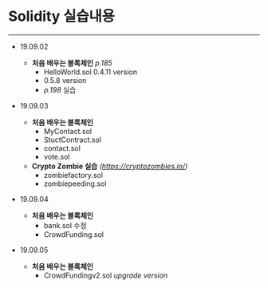 # Solidity 실습내용

---

- 19.09.02
  - **처음 배우는 블록체인** *p.185*
    - HelloWorld.sol 0.4.11 version
    - 0.5.8 version
    - *p.198* 실습

- 19.09.03
  - **처음 배우는 블록체인** 
    - MyContact.sol
    - StuctContract.sol
    - contact.sol
    - vote.sol
  - **Crypto Zombie 실습** *(https://cryptozombies.io/)*
    - zombiefactory.sol
    - zombiepeeding.sol

- 19.09.04
  - **처음 배우는 블록체인** 
    - bank.sol 수정
    - CrowdFunding.sol

- 19.09.05
  - **처음 배우는 블록체인** 
    - CrowdFundingv2.sol *upgrade version*
